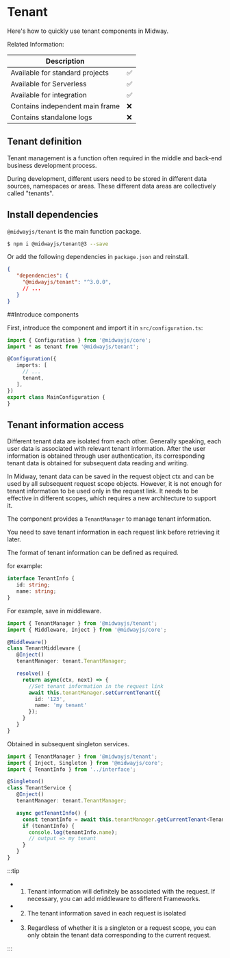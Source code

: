 # Tenant

Here's how to quickly use tenant components in Midway.

Related Information:

| Description                     |      |
| ------------------------------- | ---- |
| Available for standard projects | ✅    |
| Available for Serverless        | ✅    |
| Available for integration       | ✅    |
| Contains independent main frame | ❌    |
| Contains standalone logs        | ❌    |



## Tenant definition

Tenant management is a function often required in the middle and back-end business development process.

During development, different users need to be stored in different data sources, namespaces or areas. These different data areas are collectively called "tenants".



## Install dependencies

`@midwayjs/tenant` is the main function package.

```bash
$ npm i @midwayjs/tenant@3 --save
```

Or add the following dependencies in `package.json` and reinstall.

```json
{
   "dependencies": {
     "@midwayjs/tenant": "^3.0.0",
     // ...
   }
}
```




##Introduce components


First, introduce the component and import it in `src/configuration.ts`:

```typescript
import { Configuration } from '@midwayjs/core';
import * as tenant from '@midwayjs/tenant';

@Configuration({
   imports: [
     // ...
     tenant,
   ],
})
export class MainConfiguration {
}
```



## Tenant information access

Different tenant data are isolated from each other. Generally speaking, each user data is associated with relevant tenant information. After the user information is obtained through user authentication, its corresponding tenant data is obtained for subsequent data reading and writing.

In Midway, tenant data can be saved in the request object ctx and can be used by all subsequent request scope objects. However, it is not enough for tenant information to be used only in the request link. It needs to be effective in different scopes, which requires a new architecture to support it.

The component provides a `TenantManager` to manage tenant information.

You need to save tenant information in each request link before retrieving it later.

The format of tenant information can be defined as required.

for example:

```typescript
interface TenantInfo {
   id: string;
   name: string;
}
```

For example, save in middleware.

```typescript
import { TenantManager } from '@midwayjs/tenant';
import { Middleware, Inject } from '@midwayjs/core';

@Middleware()
class TenantMiddleware {
   @Inject()
   tenantManager: tenant.TenantManager;

   resolve() {
     return async(ctx, next) => {
       //Set tenant information in the request link
       await this.tenantManager.setCurrentTenant({
         id: '123',
         name: 'my tenant'
       });
     }
   }
}
```

Obtained in subsequent singleton services.

```typescript
import { TenantManager } from '@midwayjs/tenant';
import { Inject, Singleton } from '@midwayjs/core';
import { TenantInfo } from '../interface';

@Singleton()
class TenantService {
   @Inject()
   tenantManager: tenant.TenantManager;

   async getTenantInfo() {
     const tenantInfo = await this.tenantManager.getCurrentTenant<TenantInfo>();
     if (tenantInfo) {
       console.log(tenantInfo.name);
       // output => my tenant
     }
   }
}
```



:::tip

* 1. Tenant information will definitely be associated with the request. If necessary, you can add middleware to different Frameworks.
* 2. The tenant information saved in each request is isolated
* 3. Regardless of whether it is a singleton or a request scope, you can only obtain the tenant data corresponding to the current request.

:::
